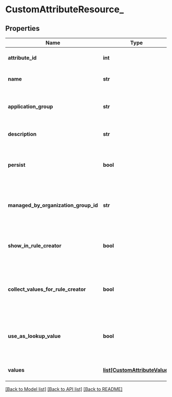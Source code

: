 # CustomAttributeResource_

## Properties
Name | Type | Description | Notes
------------ | ------------- | ------------- | -------------
**attribute_id** | **int** | Gets or sets custom Attrbute Name. | [optional] 
**name** | **str** | Gets or sets custom Attrbute Name. | [optional] 
**application_group** | **str** | Gets or sets application Group to which Custom Attribute applicable to. | [optional] 
**description** | **str** | Gets or sets custom Attribute Description. | [optional] 
**persist** | **bool** | Gets or sets a value indicating whether flag to indicate value should be persisted or not. | [optional] 
**managed_by_organization_group_id** | **str** | Gets or sets managed By Organization Group Identifier[Customer Organization Group Type]. | [optional] 
**show_in_rule_creator** | **bool** | Gets or sets a value indicating whether flag to indicate whether it should be shown in Rule Generator. | [optional] 
**collect_values_for_rule_creator** | **bool** | Gets or sets a value indicating whether flag to indicate whether value should be collected for rule generator. | [optional] 
**use_as_lookup_value** | **bool** | Gets or sets a value indicating whether flag to indicate whether Custom Attribute can be used as lookup or not. | [optional] 
**values** | [**list[CustomAttributeValue]**](CustomAttributeValue.md) | Gets or sets custom Attribute Values. | [optional] 

[[Back to Model list]](../README.md#documentation-for-models) [[Back to API list]](../README.md#documentation-for-api-endpoints) [[Back to README]](../README.md)


